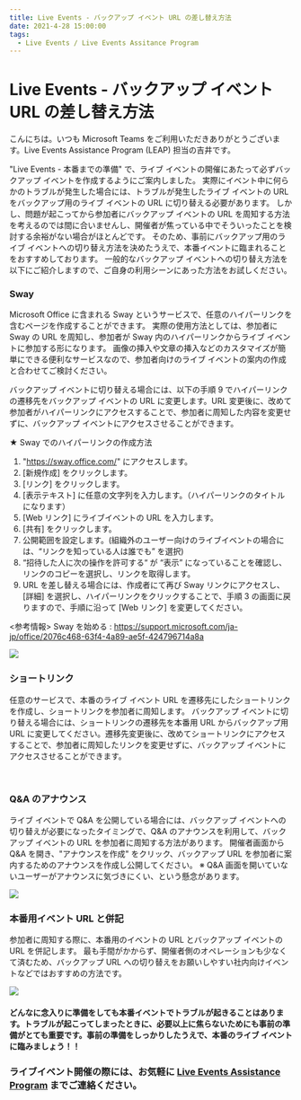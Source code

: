 ```yaml
---
title: Live Events - バックアップ イベント URL の差し替え方法
date: 2021-4-28 15:00:00
tags:
  - Live Events / Live Events Assitance Program
---
```

# Live Events - バックアップ イベント URL の差し替え方法

こんにちは。いつも Microsoft Teams をご利用いただきありがとうございます。Live Events Assistance Program (LEAP) 担当の吉井です。<br>

"Live Events - 本番までの準備" で、ライブ イベントの開催にあたって必ずバックアップ イベントを作成するようにご案内しました。
実際にイベント中に何らかのトラブルが発生した場合には、トラブルが発生したライブ イベントの URL をバックアップ用のライブ イベントの URL に切り替える必要があります。
しかし、問題が起こってから参加者にバックアップ イベントの URL を周知する方法を考えるのでは間に合いませんし、開催者が焦っている中でそういったことを検討する余裕がない場合がほとんどです。
そのため、事前にバックアップ用のライブ イベントへの切り替え方法を決めたうえで、本番イベントに臨まれることをおすすめしております。
一般的なバックアップ イベントへの切り替え方法を以下にご紹介しますので、ご自身の利用シーンにあった方法をお試しください。


### Sway
Microsoft Office に含まれる Sway というサービスで、任意のハイパーリンクを含むページを作成することができます。
実際の使用方法としては、参加者に Sway の URL を周知し、参加者が Sway 内のハイパーリンクからライブ イベントに参加する形になります。
画像の挿入や文章の挿入などのカスタマイズが簡単にできる便利なサービスなので、参加者向けのライブ イベントの案内の作成と合わせてご検討ください。

バックアップ イベントに切り替える場合には、以下の手順 9 でハイパーリンクの遷移先をバックアップ イベントの URL に変更します。URL 変更後に、改めて参加者がハイパーリンクにアクセスすることで、参加者に周知した内容を変更せずに、バックアップ イベントにアクセスさせることができます。

★ Sway でのハイパーリンクの作成方法
 1. "https://sway.office.com/" にアクセスします。
 2. [新規作成] をクリックします。
 3. [リンク] をクリックします。
 4. [表示テキスト] に任意の文字列を入力します。（ハイパーリンクのタイトルになります）
 5. [Web リンク] にライブイベントの URL を入力します。
 6. [共有] をクリックします。
 7. 公開範囲を設定します。(組織外のユーザー向けのライブイベントの場合には、“リンクを知っている人は誰でも” を選択)
 8. “招待した人に次の操作を許可する“ が “表示” になっていることを確認し、リンクのコピーを選択し、リンクを取得します。
 9. URL を差し替える場合には、作成者にて再び Sway リンクにアクセスし、[詳細] を選択し、ハイパーリンクをクリックすることで、手順 3 の画面に戻りますので、手順に沿って [Web リンク] を変更してください。

<参考情報>
Sway を始める : https://support.microsoft.com/ja-jp/office/2076c468-63f4-4a89-ae5f-424796714a8a

![](./sway.png)


### ショートリンク
任意のサービスで、本番のライブ イベント URL を遷移先にしたショートリンクを作成し、ショートリンクを参加者に周知します。
バックアップ イベントに切り替える場合には、ショートリンクの遷移先を本番用 URL からバックアップ用 URL に変更してください。遷移先変更後に、改めてショートリンクにアクセスすることで、参加者に周知したリンクを変更せずに、バックアップ イベントにアクセスさせることができます。

<br>


### Q&A のアナウンス
ライブ イベントで Q&A を公開している場合には、バックアップ イベントへの切り替えが必要になったタイミングで、Q&A のアナウンスを利用して、バックアップ イベントの URL を参加者に周知する方法があります。
開催者画面から Q&A を開き、"アナウンスを作成" をクリック、バックアップ URL を参加者に案内するためのアナウンスを作成し公開してください。
※ Q&A 画面を開いていないユーザーがアナウンスに気づきにくい、という懸念があります。

![](./qa.png)



### 本番用イベント URL と併記
参加者に周知する際に、本番用のイベントの URL とバックアップ イベントの URL を併記します。
最も手間がかからず、開催者側のオペレーションも少なくて済むため、バックアップ URL への切り替えをお願いしやすい社内向けイベントなどではおすすめの方法です。

![](./mail.png)



#### どんなに念入りに準備をしても本番イベントでトラブルが起きることはあります。トラブルが起こってしまったときに、必要以上に焦らないためにも事前の準備がとても重要です。事前の準備をしっかりしたうえで、本番のライブ イベントに臨みましょう！！


### ライブイベント開催の際には、お気軽に [Live Events Assistance Program](https://forms.office.com/Pages/ResponsePage.aspx?id=v4j5cvGGr0GRqy180BHbRyDjDy_PXI5OtUv8Q_mW3a5UOUZYOTg2TjZMQzRSWTFUVFU4S0YyT1dORiQlQCN0PWcu) までご連絡ください。



